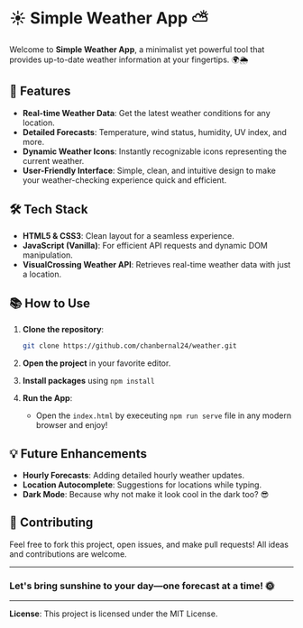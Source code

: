 
# ☀️ Simple Weather App ⛅

Welcome to **Simple Weather App**, a minimalist yet powerful tool that provides up-to-date weather information at your fingertips. 🌍🌦

## 🌟 Features
- **Real-time Weather Data**: Get the latest weather conditions for any location.
- **Detailed Forecasts**: Temperature, wind status, humidity, UV index, and more.
- **Dynamic Weather Icons**: Instantly recognizable icons representing the current weather.
- **User-Friendly Interface**: Simple, clean, and intuitive design to make your weather-checking experience quick and efficient.

## 🛠️ Tech Stack
- **HTML5 & CSS3**: Clean layout for a seamless experience.
- **JavaScript (Vanilla)**: For efficient API requests and dynamic DOM manipulation.
- **VisualCrossing Weather API**: Retrieves real-time weather data with just a location.

## 📚 How to Use

1. **Clone the repository**:
    ```bash
    git clone https://github.com/chanbernal24/weather.git
    ```

2. **Open the project** in your favorite editor.

3. **Install packages** using `npm install` 


4. **Run the App**:
    - Open the `index.html` by execeuting `npm run serve` file in any modern browser and enjoy!

## 💡 Future Enhancements
- **Hourly Forecasts**: Adding detailed hourly weather updates.
- **Location Autocomplete**: Suggestions for locations while typing.
- **Dark Mode**: Because why not make it look cool in the dark too? 😎

## 🤝 Contributing
Feel free to fork this project, open issues, and make pull requests! All ideas and contributions are welcome.

---

### Let's bring sunshine to your day—one forecast at a time! 🌞

--- 

**License**: This project is licensed under the MIT License.
